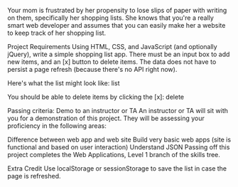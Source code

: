 Your mom is frustrated by her propensity to lose slips of paper with writing on them, specifically her shopping lists. She knows that you're a really smart web developer and assumes that you can easily make her a website to keep track of her shopping list.

Project Requirements
Using HTML, CSS, and JavaScript (and optionally jQuery), write a simple shopping list app. There must be an input box to add new items, and an [x] button to delete items. The data does not have to persist a page refresh (because there's no API right now).

Here's what the list might look like: 
list

You should be able to delete items by clicking the [x]: 
delete

Passing criteria: Demo to an instructor or TA
An instructor or TA will sit with you for a demonstration of this project. They will be assessing your proficiency in the following areas:

Difference between web app and web site
Build very basic web apps (site is functional and based on user interaction)
Understand JSON
Passing off this project completes the Web Applications, Level 1 branch of the skills tree.

Extra Credit
Use localStorage or sessionStorage to save the list in case the page is refreshed.